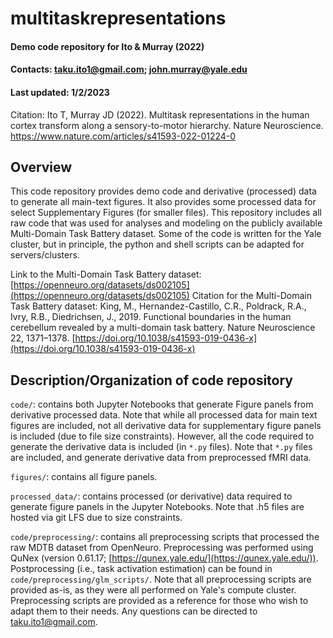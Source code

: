 # multitaskrepresentations
#### Demo code repository for Ito &amp; Murray (2022)
#### Contacts: taku.ito1@gmail.com; john.murray@yale.edu
#### Last updated: 1/2/2023

Citation: Ito T, Murray JD (2022). Multitask representations in the human cortex transform along a sensory-to-motor hierarchy. Nature Neuroscience. https://www.nature.com/articles/s41593-022-01224-0

## Overview

This code repository provides demo code and derivative (processed) data to generate all main-text figures. It also provides some processed data for select Supplementary Figures (for smaller files). This repository includes all raw code that was used for analyses and modeling on the publicly available Multi-Domain Task Battery dataset. Some of the code is written for the Yale cluster, but in principle, the python and shell scripts can be adapted for servers/clusters.

Link to the Multi-Domain Task Battery dataset: [https://openneuro.org/datasets/ds002105](https://openneuro.org/datasets/ds002105)
Citation for the Multi-Domain Task Battery dataset:
King, M., Hernandez-Castillo, C.R., Poldrack, R.A., Ivry, R.B., Diedrichsen, J., 2019. Functional boundaries in the human cerebellum revealed by a multi-domain task battery. Nature Neuroscience 22, 1371–1378. [https://doi.org/10.1038/s41593-019-0436-x](https://doi.org/10.1038/s41593-019-0436-x)


## Description/Organization of code repository

`code/`: contains both Jupyter Notebooks that generate Figure panels from derivative processed data. Note that while all processed data for main text figures are included, not all derivative data for supplementary figure panels is included (due to file size constraints). However, all the code required to generate the derivative data is included (in `*.py` files). Note that `*.py` files are included, and generate derivative data from preprocessed fMRI data.

`figures/`: contains all figure panels.

`processed_data/`: contains processed (or derivative) data required to generate figure panels in the Jupyter Notebooks. Note that .h5 files are hosted via git LFS due to size constraints.

`code/preprocessing/`: contains all preprocessing scripts that processed the raw MDTB dataset from OpenNeuro. Preprocessing was performed using QuNex (version 0.61.17; [https://qunex.yale.edu/](https://qunex.yale.edu/)). Postprocessing (i.e., task activation estimation) can be found in `code/preprocessing/glm_scripts/`. Note that all preprocessing scripts are provided as-is, as they were all performed on Yale's compute cluster. Preprocessing scripts are provided as a reference for those who wish to adapt them to their needs. Any questions can be directed to taku.ito1@gmail.com.
